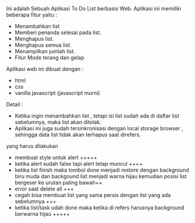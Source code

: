 Ini adalah Sebuah Aplikasi To Do List berbasis Web.
Aplikasi ini memiliki beberapa fitur yaitu :
- Menambahkan list
- Memberi penanda selesai pada list.
- Menghapus list.
- Menghapus semua list.
- Menampilkan jumlah list.
- Fitur Mode terang dan gelap

Aplikasi web ini dibuat dengan :
- html
- css
- vanilla javascript (javascript murni)

Detail :
- Ketika ingin menambahkan list , tetapi isi list sudah ada di daftar list sebelumnya, maka list akan ditolak.
- Aplikasi ini juga sudah tersinkronisasi dengan local storage browser , sehingga data list tidak akan terhapus saat direfers.


yang harus dilakukan
- membuat style untuk alert +++++
- ketika alert sudah false tapi alert tetap muncul ++++
- ketika list finish maka tombol done menjadi restore dengan background biru muda dan backgound list menjadi warna hijau kemudian posisi list bergeser ke urutan paling bawah++
- error saat delete all +++
- cegah  bisa membuat list yang sama persis dengan list yang ada sebelumnya +++
- ketika list/task udah done maka ketika di refers harusnya background berwarna hijau +++++

